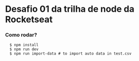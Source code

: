 # Desafio 01 da trilha de node da Rocketseat

### Como rodar?
```shell
  $ npm install
  $ npm run dev
  $ npm run import-data # to import auto data in test.csv
```
